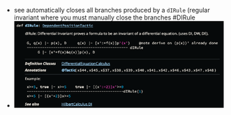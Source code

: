 - see automatically closes all branches produced by a `dIRule` (regular invariant where you must manually close the branches #DIRule
- ![image.png](../assets/image_1689704704377_0.png)
